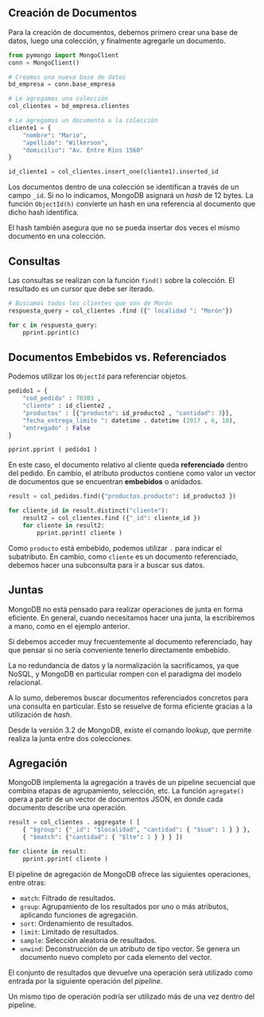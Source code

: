 ## Creación de Documentos

Para la creación de documentos, debemos primero crear una base de datos, luego una colección, y finalmente agregarle un documento.

```Python
from pymongo import MongoClient
conn = MongoClient()

# Creamos una nueva base de datos
bd_empresa = conn.base_empresa

# Le agregamos una colección
col_clientes = bd_empresa.clientes

# Le agregamos un documento a la colección
cliente1 = {
	"nombre": "Mario",
	"apellido": "Wilkerson",
	"domicilio": "Av. Entre Ríos 1560"
}

id_cliente1 = col_clientes.insert_one(cliente1).inserted_id
```

Los documentos dentro de una colección se identifican a través de un campo `_id`. Si no lo indicamos, MongoDB asignará un *hash* de 12 bytes. La función `ObjectId(h)` convierte un hash en una referencia al documento que dicho hash identifica.

El hash también asegura que no se pueda insertar dos veces el mismo documento en una colección.

## Consultas

Las consultas se realizan con la función `find()` sobre la colección. El resultado es un cursor que debe ser iterado.

```Python
# Buscamos todos los clientes que son de Morón
respuesta_query = col_clientes .find ({" localidad ": "Morón"})

for c in respuesta_query:
	pprint.pprint(c)
```

## Documentos Embebidos vs. Referenciados

Podemos utilizar los `ObjectId` para referenciar objetos.

```Python
pedido1 = {
	"cod_pedido" : 78303 ,
	"cliente" : id_cliente2 ,
	"productos" : [{"producto": id_producto2 , "cantidad": 3}],
	"fecha_entrega_limite ": datetime . datetime (2017 , 6, 18),
	"entregado" : False 
}

pprint.pprint ( pedido1 )
```

En este caso, el documento relativo al cliente queda **referenciado** dentro del pedido. En cambio, el atributo productos contiene como valor un vector de documentos que se encuentran **embebidos** o anidados.

```Python
result = col_pedidos.find({"productos.producto": id_producto3 })

for cliente_id in result.distinct("cliente"):
	result2 = col_clientes.find ({"_id": cliente_id })
	for cliente in result2:
		pprint.pprint( cliente )
```

Como `producto` está embebido, podemos utilizar `.` para indicar el subatributo. En cambio, como `cliente` es un documento referenciado, debemos hacer una subconsulta para ir a buscar sus datos.

## Juntas

MongoDB no está pensado para realizar operaciones de junta en forma eficiente. En general, cuando necesitamos hacer una junta, la escribiremos a mano, como en el ejemplo anterior.

Si debemos acceder muy frecuentemente al documento referenciado, hay que pensar si no sería conveniente tenerlo directamente embebido.

La no redundancia de datos y la normalización la sacrificamos, ya que NoSQL, y MongoDB en particular rompen con el paradigma del modelo relacional.

A lo sumo, deberemos buscar documentos referenciados concretos para una consulta en particular. Esto se resuelve de forma eficiente gracias a la utilización de *hash*.

Desde la versión 3.2 de MongoDB, existe el comando *lookup*, que permite realiza la junta entre dos colecciones.

## Agregación

MongoDB implementa la agregación a través de un pipeline secuencial que combina etapas de agrupamiento, selección, etc. La función `agregate()` opera a partir de un vector de documentos JSON, en donde cada documento describe una operación.

```Python
result = col_clientes . aggregate ( [
	{ "$group": {"_id": "$localidad", "cantidad": { "$sum": 1 } } },
	{ "$match": {"cantidad": { "$lte": 1 } } } ])

for cliente in result:
	pprint.pprint( cliente )
```

El pipeline de agregación de MongoDB ofrece las siguientes operaciones, entre otras:

- `match`: Filtrado de resultados.
- `group`: Agrupamiento de los resultados por uno o más atributos, aplicando funciones de agregación.
- `sort`: Ordenamiento de resultados.
- `limit`: Limitado de resultados.
- `sample`: Selección aleatoria de resultados.
- `unwind`: Deconstrucción de un atributo de tipo vector. Se genera un documento nuevo completo por cada elemento del vector.

El conjunto de resultados que devuelve una operación será utilizado como entrada por la siguiente operación del *pipeline*.

Un mismo tipo de operación podría ser utilizado más de una vez dentro del pipeline.
